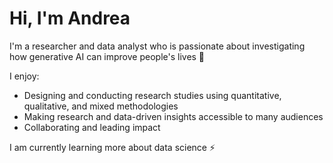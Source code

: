 # Hi, I'm Andrea
I'm a researcher and data analyst who is passionate about investigating how generative AI can improve people's lives 🌱

I enjoy:

- Designing and conducting research studies using quantitative, qualitative, and mixed methodologies
- Making research and data-driven insights accessible to many audiences
- Collaborating and leading impact

I am currently learning more about data science ⚡

<!--
**maciasaj/maciasaj** is a ✨ _special_ ✨ repository because its `README.md` (this file) appears on your GitHub profile.

Here are some ideas to get you started:

- 🔭 I’m currently working on ...
- 🌱 I’m currently learning ...
- 👯 I’m looking to collaborate on ...
- 🤔 I’m looking for help with ...
- 💬 Ask me about ...
- 📫 How to reach me: ...
- 😄 Pronouns: ...
- ⚡ Fun fact: ...
-->
